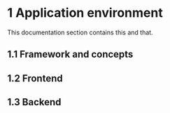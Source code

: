# 1 Application environment

This documentation section contains this and that.

## 1.1 Framework and concepts
## 1.2 Frontend
## 1.3 Backend